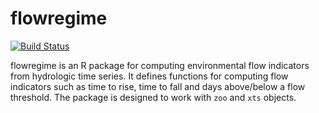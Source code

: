 flowregime
=====

[![Build Status](https://travis-ci.org/mkoohafkan/flowregime.svg)](https://travis-ci.org/mkoohafkan/flowregime)

flowregime is an R package for computing environmental flow indicators from hydrologic time series. It defines functions for computing flow indicators such as time to rise, time to fall and days above/below a flow threshold. The package is designed to work with `zoo` and `xts` objects.

